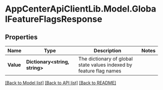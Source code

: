 # AppCenterApiClientLib.Model.GlobalFeatureFlagsResponse
## Properties

Name | Type | Description | Notes
------------ | ------------- | ------------- | -------------
**Value** | **Dictionary&lt;string, string&gt;** | The dictionary of global state values indexed by feature flag names | 

[[Back to Model list]](../README.md#documentation-for-models) [[Back to API list]](../README.md#documentation-for-api-endpoints) [[Back to README]](../README.md)


